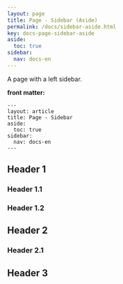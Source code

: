 ```yaml
---
layout: page
title: Page - Sidebar (Aside)
permalink: /docs/sidebar-aside.html
key: docs-page-sidebar-aside
aside:
  toc: true
sidebar:
  nav: docs-en
---
```


A page with a left sidebar.

<!--more-->

**front matter:**

    ---
    layout: article
    title: Page - Sidebar
    aside:
      toc: true
    sidebar:
      nav: docs-en
    ---

## Header 1

### Header 1.1

### Header 1.2

## Header 2

### Header 2.1

## Header 3